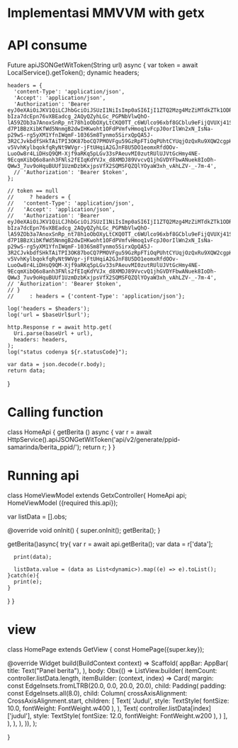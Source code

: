 # Implementasi MMVVM with getx

# API consume
Future<dynamic> apiJSONGetWitToken(String url) async {
var token = await LocalService().getToken();
dynamic headers;

    headers = {
      'content-Type': 'application/json',
      'Accept': 'application/json',
      'Authorization': 'Bearer eyJ0eXAiOiJKV1QiLCJhbGciOiJSUzI1NiIsImp0aSI6IjI1ZTQ2Mzg4MzZiMTdkZTk1ODRiYmRkNWFjMWRmNjBiNWIyODU5ZDNhMTY2NmY5Y2E3YzRmOWY0YTdiNGU0ZmM5ZDJkYTMwNTliYTFiYzg4In0.eyJhdWQiOiIzIiwianRpIjoiMjVlNDYzODgzNmIxN2RlOTU4NGJiZGQ1YWMxZGY2MGI1YjI4NTlkM2ExNjY2ZjljYTdjNGY5ZjRhN2I0ZTRmYzlkMmRhMzA1OWJhMWJjODgiLCJpYXQiOjE3NDU4MjA0ODgsIm5iZiI6MTc0NTgyMDQ4OCwiZXhwIjoxNzc3MzU2NDg4LCJzdWIiOiI4MzUiLCJzY29wZXMiOlsiYmVyaXRhX3BwaWQiXX0.yO3oV4v5KiCoF5KDXx5njed1Ua3CV6uf-bIza7dcEpn76vXBEadcg_2AQyQZyhLGc_PGPNbVlwQhO-lA59ZOb3a7AnoxSnRp_nt78h1oObOXyLtCKQ0TT_c6WUlco96xbf8GCblu9eFijQVUXj41SBsu0jd2gdGluaXklVAOgU5go4x1YBghFquqQSgITNdmsdXURawuHgXyXUTq6XwxOHQ_rIP_smPs0-d7P1BBzXibKfWd5NnmgB2dwIHKwoht1OFdPVmfvHmoq1vFcpJ0orIlWn2xN_IsNa-p29wS-rg5yXM1YfnIWqmF-1036Sm8Tynmo5SirxQpQA5J-3R2CJvkbdfSHkTAiTPI3OK87boCQ7PMOVFgu59GzRpFTiOqPUhtCYUqjOzQxRu9XQW2cgpHldV9nPWpH44N5La5CDGB5uJZ2tj_F-v5VvhKylbqokfqRyNt9WVgr-jFtUHqiA2GJnF8U5DO1eomxRfdOOv-LuoOw8r4LiDHsQ9QM-Xjf9aRKq5pLGv33sPAeuvMI0zutRUlUJVtGcHmy4NE-9EcqmXibQ6o8anh3FNls2fEIqKdYVJx_d8XMDJ89VvcvQ1jhGVDYFbwANuek8IoDh-QWw3_7uv9oHquBUUf1UzmDzbKxjpsVfX2SQMSFQZQlYOyaW3xh_vAhLZV-_-7m-4',
      // 'Authorization': 'Bearer $token',
    };

    // token == null
    //     ? headers = {
    //   'content-Type': 'application/json',
    //   'Accept': 'application/json',
    //   'Authorization': 'Bearer eyJ0eXAiOiJKV1QiLCJhbGciOiJSUzI1NiIsImp0aSI6IjI1ZTQ2Mzg4MzZiMTdkZTk1ODRiYmRkNWFjMWRmNjBiNWIyODU5ZDNhMTY2NmY5Y2E3YzRmOWY0YTdiNGU0ZmM5ZDJkYTMwNTliYTFiYzg4In0.eyJhdWQiOiIzIiwianRpIjoiMjVlNDYzODgzNmIxN2RlOTU4NGJiZGQ1YWMxZGY2MGI1YjI4NTlkM2ExNjY2ZjljYTdjNGY5ZjRhN2I0ZTRmYzlkMmRhMzA1OWJhMWJjODgiLCJpYXQiOjE3NDU4MjA0ODgsIm5iZiI6MTc0NTgyMDQ4OCwiZXhwIjoxNzc3MzU2NDg4LCJzdWIiOiI4MzUiLCJzY29wZXMiOlsiYmVyaXRhX3BwaWQiXX0.yO3oV4v5KiCoF5KDXx5njed1Ua3CV6uf-bIza7dcEpn76vXBEadcg_2AQyQZyhLGc_PGPNbVlwQhO-lA59ZOb3a7AnoxSnRp_nt78h1oObOXyLtCKQ0TT_c6WUlco96xbf8GCblu9eFijQVUXj41SBsu0jd2gdGluaXklVAOgU5go4x1YBghFquqQSgITNdmsdXURawuHgXyXUTq6XwxOHQ_rIP_smPs0-d7P1BBzXibKfWd5NnmgB2dwIHKwoht1OFdPVmfvHmoq1vFcpJ0orIlWn2xN_IsNa-p29wS-rg5yXM1YfnIWqmF-1036Sm8Tynmo5SirxQpQA5J-3R2CJvkbdfSHkTAiTPI3OK87boCQ7PMOVFgu59GzRpFTiOqPUhtCYUqjOzQxRu9XQW2cgpHldV9nPWpH44N5La5CDGB5uJZ2tj_F-v5VvhKylbqokfqRyNt9WVgr-jFtUHqiA2GJnF8U5DO1eomxRfdOOv-LuoOw8r4LiDHsQ9QM-Xjf9aRKq5pLGv33sPAeuvMI0zutRUlUJVtGcHmy4NE-9EcqmXibQ6o8anh3FNls2fEIqKdYVJx_d8XMDJ89VvcvQ1jhGVDYFbwANuek8IoDh-QWw3_7uv9oHquBUUf1UzmDzbKxjpsVfX2SQMSFQZQlYOyaW3xh_vAhLZV-_-7m-4',
    // 'Authorization': 'Bearer $token',
    // }
    //     : headers = {'content-Type': 'application/json'};

    log('headers = $headers');
    log('url = $baseUrl$url');

    http.Response r = await http.get(
      Uri.parse(baseUrl + url),
      headers: headers,
    );
    log("status codenya ${r.statusCode}");

    var data = json.decode(r.body);
    return data;
}

# Calling function
class HomeApi {
getBerita () async {
var r = await HttpService().apiJSONGetWitToken('api/v2/generate/ppid-samarinda/berita_ppid/');
return r;
}
}

# Running api
class HomeViewModel extends GetxController{
HomeApi api;
HomeViewModel ({required this.api});

var listData = [].obs;

@override
void onInit() {
super.onInit();
getBerita();
}

getBerita()async{
try{
var r = await api.getBerita();
var data = r['data'];

      print(data);

      listData.value = (data as List<dynamic>).map((e) => e).toList();
    }catch(e){
      print(e);
    }
}
}

# view
class HomePage extends GetView<HomeViewModel> {
const HomePage({super.key});

@override
Widget build(BuildContext context) => Scaffold(
appBar: AppBar(
title: Text("Panel berita"),
),
body: Obx(() => ListView.builder(
itemCount: controller.listData.length,
itemBuilder: (context, index) => Card(
margin: const EdgeInsets.fromLTRB(20.0, 0.0, 20.0, 20.0),
child: Padding(
padding: const EdgeInsets.all(8.0),
child: Column(
crossAxisAlignment: CrossAxisAlignment.start,
children: [
Text(
'Judul',
style: TextStyle(
fontSize: 10.0,
fontWeight: FontWeight.w400
),
),
Text(
controller.listData[index]['judul'],
style: TextStyle(
fontSize: 12.0,
fontWeight: FontWeight.w200
),
)
],
),
),
),
)),
);

}

